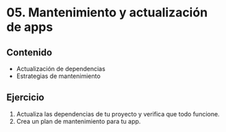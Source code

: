 # 05. Mantenimiento y actualización de apps

## Contenido
- Actualización de dependencias
- Estrategias de mantenimiento

## Ejercicio
1. Actualiza las dependencias de tu proyecto y verifica que todo funcione.
2. Crea un plan de mantenimiento para tu app.
